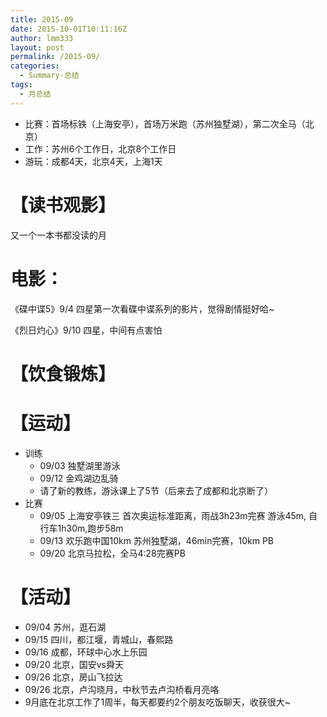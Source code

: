 ```yaml
---
title: 2015-09
date: 2015-10-01T10:11:16Z
author: lmm333
layout: post
permalink: /2015-09/
categories:
  - Summary-总结
tags:
  - 月总结
---
```


- 比赛：首场标铁（上海安亭），首场万米跑（苏州独墅湖），第二次全马（北京）
- 工作：苏州6个工作日，北京8个工作日
- 游玩：成都4天，北京4天，上海1天

# 【读书观影】

又一个一本书都没读的月

# 电影：

《碟中谍5》9/4 四星第一次看碟中谍系列的影片，觉得剧情挺好哈~

《烈日灼心》9/10 四星，中间有点害怕

# 【饮食锻炼】

# 【运动】

- 训练
  - 09/03 独墅湖里游泳
  - 09/12 金鸡湖边乱骑
  - 请了新的教练，游泳课上了5节（后来去了成都和北京断了）
- 比赛
  - 09/05 上海安亭铁三 首次奥运标准距离，雨战3h23m完赛 游泳45m, 自行车1h30m,跑步58m
  - 09/13 欢乐跑中国10km 苏州独墅湖，46min完赛，10km PB
  - 09/20 北京马拉松，全马4:28完赛PB

# 【活动】

- 09/04 苏州，逛石湖
- 09/15 四川，都江堰，青城山，春熙路
- 09/16 成都，环球中心水上乐园
- 09/20 北京，国安vs舜天
- 09/26 北京，房山飞拉达
- 09/26 北京，卢沟晓月，中秋节去卢沟桥看月亮咯
- 9月底在北京工作了1周半，每天都要约2个朋友吃饭聊天，收获很大~